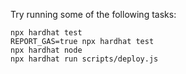 Try running some of the following tasks:

```shell
npx hardhat test
REPORT_GAS=true npx hardhat test
npx hardhat node
npx hardhat run scripts/deploy.js
```

